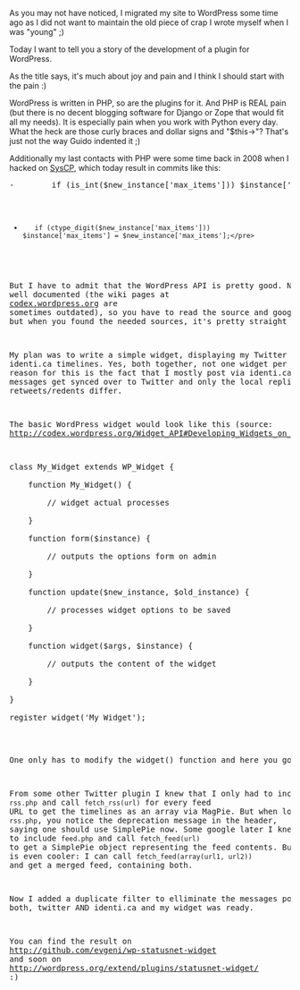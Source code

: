 <html><body><p>As you may not have noticed, I migrated my site to WordPress some time ago as I did not want to maintain the old piece of crap I wrote myself when I was "young" ;)

Today I want to tell you a story of the development of a plugin for WordPress.

As the title says, it's much about joy and pain and I think I should start with the pain :)

WordPress is written in PHP, so are the plugins for it. And PHP is REAL pain (but there is no decent blogging software for Django or Zope that would fit all my needs). It is especially pain when you work with Python every day. What the heck are those curly braces and dollar signs and "$this-&gt;"? That's just not the way Guido indented it ;)

Additionally my last contacts with PHP were some time back in 2008 when I hacked on <a href="http://www.syscp.org">SysCP</a>, which today result in commits like this:

</p><pre>-        if (is_int($new_instance['max_items'])) $instance['max_items'] = $new_instance['max_items'];

+        if (ctype_digit($new_instance['max_items'])) $instance['max_items'] = $new_instance['max_items'];</pre>

But I have to admit that the WordPress API is pretty good. Not very well documented (the wiki pages at <a href="http://codex.wordpress.org">codex.wordpress.org</a> are sometimes outdated), so you have to read the source and google a bit, but when you found the needed sources, it's pretty straight forward.

My plan was to write a simple widget, displaying my Twitter and identi.ca timelines. Yes, both together, not one widget per service. The reason for this is the fact that I mostly post via identi.ca and the messages get synced over to Twitter and only the local replies and retweets/redents differ.

The basic WordPress widget would look like this (source: <a href="http://codex.wordpress.org/Widget_API#Developing_Widgets_on_2.8.2B">http://codex.wordpress.org/Widget_API#Developing_Widgets_on_2.8.2B</a>):

<pre>class My_Widget extends WP_Widget {

	function My_Widget() {

		// widget actual processes

	}

	function form($instance) {

		// outputs the options form on admin

	}

	function update($new_instance, $old_instance) {

		// processes widget options to be saved

	}

	function widget($args, $instance) {

		// outputs the content of the widget

	}

}

register_widget('My_Widget');</pre>

One only has to modify the widget() function and here you go.

From some other Twitter plugin I knew that I only had to include <code>rss.php</code> and call <code>fetch_rss(url)</code> for every feed URL to get the timelines as an array via MagPie. But when looking at <code>rss.php</code>, you notice the deprecation message in the header, saying one should use SimplePie now. Some google later I knew that I had to include <code>feed.php</code> and call <code>fetch_feed(url)</code> to get a SimplePie object representing the feed contents. But SimplePie is even cooler: I can call <code>fetch_feed(array(url1, url2))</code> and get a merged feed, containing both.

Now I added a duplicate filter to elliminate the messages posted to both, twitter AND identi.ca and my widget was ready.

You can find the result on <a href="http://github.com/evgeni/wp-statusnet-widget">http://github.com/evgeni/wp-statusnet-widget</a> and soon on <a href="http://wordpress.org/extend/plugins/statusnet-widget/">http://wordpress.org/extend/plugins/statusnet-widget/</a> :)</body></html>